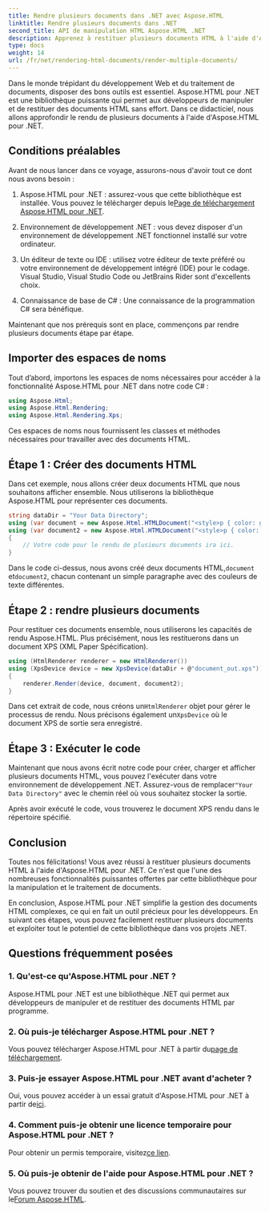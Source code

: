 ```yaml
---
title: Rendre plusieurs documents dans .NET avec Aspose.HTML
linktitle: Rendre plusieurs documents dans .NET
second_title: API de manipulation HTML Aspose.HTML .NET
description: Apprenez à restituer plusieurs documents HTML à l'aide d'Aspose.HTML pour .NET. Boostez vos capacités de traitement de documents avec cette puissante bibliothèque.
type: docs
weight: 14
url: /fr/net/rendering-html-documents/render-multiple-documents/
---
```

Dans le monde trépidant du développement Web et du traitement de documents, disposer des bons outils est essentiel. Aspose.HTML pour .NET est une bibliothèque puissante qui permet aux développeurs de manipuler et de restituer des documents HTML sans effort. Dans ce didacticiel, nous allons approfondir le rendu de plusieurs documents à l'aide d'Aspose.HTML pour .NET.

## Conditions préalables

Avant de nous lancer dans ce voyage, assurons-nous d'avoir tout ce dont nous avons besoin :

1.  Aspose.HTML pour .NET : assurez-vous que cette bibliothèque est installée. Vous pouvez le télécharger depuis le[Page de téléchargement Aspose.HTML pour .NET](https://releases.aspose.com/html/net/).

2. Environnement de développement .NET : vous devez disposer d'un environnement de développement .NET fonctionnel installé sur votre ordinateur.

3. Un éditeur de texte ou IDE : utilisez votre éditeur de texte préféré ou votre environnement de développement intégré (IDE) pour le codage. Visual Studio, Visual Studio Code ou JetBrains Rider sont d'excellents choix.

4. Connaissance de base de C# : Une connaissance de la programmation C# sera bénéfique.

Maintenant que nos prérequis sont en place, commençons par rendre plusieurs documents étape par étape.

## Importer des espaces de noms

Tout d’abord, importons les espaces de noms nécessaires pour accéder à la fonctionnalité Aspose.HTML pour .NET dans notre code C# :

```csharp
using Aspose.Html;
using Aspose.Html.Rendering;
using Aspose.Html.Rendering.Xps;
```

Ces espaces de noms nous fournissent les classes et méthodes nécessaires pour travailler avec des documents HTML.

## Étape 1 : Créer des documents HTML

Dans cet exemple, nous allons créer deux documents HTML que nous souhaitons afficher ensemble. Nous utiliserons la bibliothèque Aspose.HTML pour représenter ces documents.

```csharp
string dataDir = "Your Data Directory";
using (var document = new Aspose.Html.HTMLDocument("<style>p { color: green; }</style><p>my first paragraph</p>", @"c:\work\"))
using (var document2 = new Aspose.Html.HTMLDocument("<style>p { color: blue; }</style><p>my first paragraph</p>", @"c:\work\"))
{
    // Votre code pour le rendu de plusieurs documents ira ici.
}
```

 Dans le code ci-dessus, nous avons créé deux documents HTML,`document` et`document2`, chacun contenant un simple paragraphe avec des couleurs de texte différentes.

## Étape 2 : rendre plusieurs documents

Pour restituer ces documents ensemble, nous utiliserons les capacités de rendu Aspose.HTML. Plus précisément, nous les restituerons dans un document XPS (XML Paper Spécification).

```csharp
using (HtmlRenderer renderer = new HtmlRenderer())
using (XpsDevice device = new XpsDevice(dataDir + @"document_out.xps"))
{
    renderer.Render(device, document, document2);
}
```

 Dans cet extrait de code, nous créons un`HtmlRenderer` objet pour gérer le processus de rendu. Nous précisons également un`XpsDevice` où le document XPS de sortie sera enregistré.

## Étape 3 : Exécuter le code

 Maintenant que nous avons écrit notre code pour créer, charger et afficher plusieurs documents HTML, vous pouvez l'exécuter dans votre environnement de développement .NET. Assurez-vous de remplacer`"Your Data Directory"` avec le chemin réel où vous souhaitez stocker la sortie.

Après avoir exécuté le code, vous trouverez le document XPS rendu dans le répertoire spécifié.

## Conclusion
Toutes nos félicitations! Vous avez réussi à restituer plusieurs documents HTML à l'aide d'Aspose.HTML pour .NET. Ce n'est que l'une des nombreuses fonctionnalités puissantes offertes par cette bibliothèque pour la manipulation et le traitement de documents.

En conclusion, Aspose.HTML pour .NET simplifie la gestion des documents HTML complexes, ce qui en fait un outil précieux pour les développeurs. En suivant ces étapes, vous pouvez facilement restituer plusieurs documents et exploiter tout le potentiel de cette bibliothèque dans vos projets .NET.

## Questions fréquemment posées

### 1. Qu'est-ce qu'Aspose.HTML pour .NET ?
Aspose.HTML pour .NET est une bibliothèque .NET qui permet aux développeurs de manipuler et de restituer des documents HTML par programme.

### 2. Où puis-je télécharger Aspose.HTML pour .NET ?
 Vous pouvez télécharger Aspose.HTML pour .NET à partir du[page de téléchargement](https://releases.aspose.com/html/net/).

### 3. Puis-je essayer Aspose.HTML pour .NET avant d'acheter ?
 Oui, vous pouvez accéder à un essai gratuit d'Aspose.HTML pour .NET à partir de[ici](https://releases.aspose.com/).

### 4. Comment puis-je obtenir une licence temporaire pour Aspose.HTML pour .NET ?
 Pour obtenir un permis temporaire, visitez[ce lien](https://purchase.aspose.com/temporary-license/).

### 5. Où puis-je obtenir de l'aide pour Aspose.HTML pour .NET ?
 Vous pouvez trouver du soutien et des discussions communautaires sur le[Forum Aspose.HTML](https://forum.aspose.com/).
